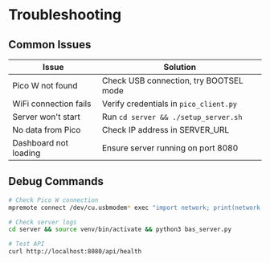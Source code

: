 # Troubleshooting

## Common Issues

| Issue | Solution |
|-------|----------|
| Pico W not found | Check USB connection, try BOOTSEL mode |
| WiFi connection fails | Verify credentials in `pico_client.py` |
| Server won't start | Run `cd server && ./setup_server.sh` |
| No data from Pico | Check IP address in SERVER_URL |
| Dashboard not loading | Ensure server running on port 8080 |

## Debug Commands
```bash
# Check Pico W connection
mpremote connect /dev/cu.usbmodem* exec "import network; print(network.WLAN().ifconfig())"

# Check server logs
cd server && source venv/bin/activate && python3 bas_server.py

# Test API
curl http://localhost:8080/api/health
```
